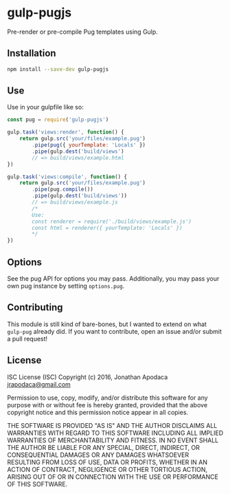 gulp-pugjs
==========

Pre-render or pre-compile Pug templates using Gulp.

## Installation

```sh
npm install --save-dev gulp-pugjs
```

## Use

Use in your gulpfile like so:

```js
const pug = require('gulp-pugjs')

gulp.task('views:render', function() {
    return gulp.src('your/files/example.pug')
        .pipe(pug({ yourTemplate: 'Locals' })
        .pipe(gulp.dest('build/views')
        // => build/views/example.html
})

gulp.task('views:compile', function() {
    return gulp.src('your/files/example.pug')
        .pipe(pug.compile())
        .pipe(gulp.dest('build/views'))
        // => build/views/example.js
        /*
        Use:
        const renderer = require('./build/views/example.js')
        const html = renderer({ yourTemplate: 'Locals' })
        */
})
```

## Options

See the pug API for options you may pass.  Additionally, you may pass your own pug instance by setting `options.pug`.

## Contributing

This module is still kind of bare-bones, but I wanted to extend on what `gulp-pug` already did.  If you want to contribute, open an issue and/or submit a pull request!

## License

ISC License (ISC)
Copyright (c) 2016, Jonathan Apodaca <jrapodaca@gmail.com>

Permission to use, copy, modify, and/or distribute this software for any purpose with or without fee is hereby granted, provided that the above copyright notice and this permission notice appear in all copies.

THE SOFTWARE IS PROVIDED "AS IS" AND THE AUTHOR DISCLAIMS ALL WARRANTIES WITH REGARD TO THIS SOFTWARE INCLUDING ALL IMPLIED WARRANTIES OF MERCHANTABILITY AND FITNESS. IN NO EVENT SHALL THE AUTHOR BE LIABLE FOR ANY SPECIAL, DIRECT, INDIRECT, OR CONSEQUENTIAL DAMAGES OR ANY DAMAGES WHATSOEVER RESULTING FROM LOSS OF USE, DATA OR PROFITS, WHETHER IN AN ACTION OF CONTRACT, NEGLIGENCE OR OTHER TORTIOUS ACTION, ARISING OUT OF OR IN CONNECTION WITH THE USE OR PERFORMANCE OF THIS SOFTWARE.
